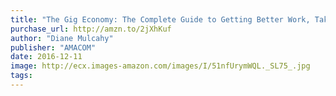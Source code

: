 ```yaml
---
title: "The Gig Economy: The Complete Guide to Getting Better Work, Taking More Time Off, and Financing the Life You Want"
purchase_url: http://amzn.to/2jXhKuf
author: "Diane Mulcahy"
publisher: "AMACOM"
date: 2016-12-11
image: http://ecx.images-amazon.com/images/I/51nfUrymWQL._SL75_.jpg
tags:
---
```


